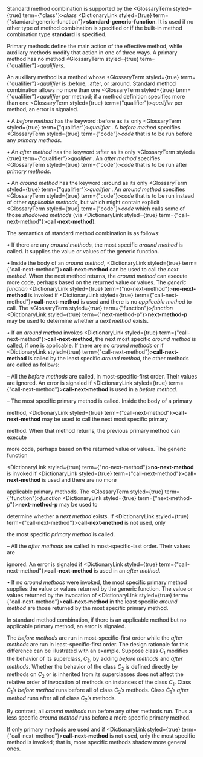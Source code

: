  



Standard method combination is supported by the <GlossaryTerm styled={true} term={"class"}><i>class</i></GlossaryTerm> <DictionaryLink styled={true} term={"standard-generic-function"}><b>standard-generic-function</b></DictionaryLink>. It is used if no other type of method combination is specified or if the built-in method combination type **standard** is specified. 



Primary methods define the main action of the effective method, while auxiliary methods modify that action in one of three ways. A primary method has no method <GlossaryTerm styled={true} term={"qualifier"}><i>qualifiers</i></GlossaryTerm>. 



An auxiliary method is a method whose <GlossaryTerm styled={true} term={"qualifier"}><i>qualifier</i></GlossaryTerm> is :before, :after, or :around. Standard method combination allows no more than one <GlossaryTerm styled={true} term={"qualifier"}><i>qualifier</i></GlossaryTerm> per method; if a method definition specifies more than one <GlossaryTerm styled={true} term={"qualifier"}><i>qualifier</i></GlossaryTerm> per method, an error is signaled. 



*•* A *before method* has the keyword :before as its only <GlossaryTerm styled={true} term={"qualifier"}><i>qualifier</i></GlossaryTerm> . A *before method* specifies <GlossaryTerm styled={true} term={"code"}><i>code</i></GlossaryTerm> that is to be run before any *primary methods*. 



*•* An *after method* has the keyword :after as its only <GlossaryTerm styled={true} term={"qualifier"}><i>qualifier</i></GlossaryTerm> . An *after method* specifies <GlossaryTerm styled={true} term={"code"}><i>code</i></GlossaryTerm> that is to be run after *primary methods*. 



*•* An *around method* has the keyword :around as its only <GlossaryTerm styled={true} term={"qualifier"}><i>qualifier</i></GlossaryTerm> . An *around method* specifies <GlossaryTerm styled={true} term={"code"}><i>code</i></GlossaryTerm> that is to be run instead of other *applicable methods*, but which might contain explicit <GlossaryTerm styled={true} term={"code"}><i>code</i></GlossaryTerm> which calls some of those *shadowed methods* (via <DictionaryLink styled={true} term={"call-next-method"}><b>call-next-method</b></DictionaryLink>). 



The semantics of standard method combination is as follows: 



*•* If there are any *around methods*, the most specific *around method* is called. It supplies the value or values of the generic function. 



*•* Inside the body of an *around method*, <DictionaryLink styled={true} term={"call-next-method"}><b>call-next-method</b></DictionaryLink> can be used to call the *next method*. When the next method returns, the *around method* can execute more code, perhaps based on the returned value or values. The *generic function* <DictionaryLink styled={true} term={"no-next-method"}><b>no-next-method</b></DictionaryLink> is invoked if <DictionaryLink styled={true} term={"call-next-method"}><b>call-next-method</b></DictionaryLink> is used and there is no *applicable method* to call. The <GlossaryTerm styled={true} term={"function"}><i>function</i></GlossaryTerm> <DictionaryLink styled={true} term={"next-method-p"}><b>next-method-p</b></DictionaryLink> may be used to determine whether a *next method* exists. 







 



 



*•* If an *around method* invokes <DictionaryLink styled={true} term={"call-next-method"}><b>call-next-method</b></DictionaryLink>, the next most specific *around method* is called, if one is applicable. If there are no *around methods* or if <DictionaryLink styled={true} term={"call-next-method"}><b>call-next-method</b></DictionaryLink> is called by the least specific *around method*, the other methods are called as follows: 



– All the *before methods* are called, in most-specific-first order. Their values are ignored. An error is signaled if <DictionaryLink styled={true} term={"call-next-method"}><b>call-next-method</b></DictionaryLink> is used in a *before method*. 



– The most specific primary method is called. Inside the body of a primary 



method, <DictionaryLink styled={true} term={"call-next-method"}><b>call-next-method</b></DictionaryLink> may be used to call the next most specific primary 



method. When that method returns, the previous primary method can execute 



more code, perhaps based on the returned value or values. The generic function 



<DictionaryLink styled={true} term={"no-next-method"}><b>no-next-method</b></DictionaryLink> is invoked if <DictionaryLink styled={true} term={"call-next-method"}><b>call-next-method</b></DictionaryLink> is used and there are no more 



applicable primary methods. The <GlossaryTerm styled={true} term={"function"}><i>function</i></GlossaryTerm> <DictionaryLink styled={true} term={"next-method-p"}><b>next-method-p</b></DictionaryLink> may be used to 



determine whether a *next method* exists. If <DictionaryLink styled={true} term={"call-next-method"}><b>call-next-method</b></DictionaryLink> is not used, only 



the most specific *primary method* is called. 



– All the *after methods* are called in most-specific-last order. Their values are 



ignored. An error is signaled if <DictionaryLink styled={true} term={"call-next-method"}><b>call-next-method</b></DictionaryLink> is used in an *after method*. 



*•* If no *around methods* were invoked, the most specific primary method supplies the value or values returned by the generic function. The value or values returned by the invocation of <DictionaryLink styled={true} term={"call-next-method"}><b>call-next-method</b></DictionaryLink> in the least specific *around method* are those returned by the most specific primary method. 



In standard method combination, if there is an applicable method but no applicable primary method, an error is signaled. 



The *before methods* are run in most-specific-first order while the *after methods* are run in least-specific-first order. The design rationale for this difference can be illustrated with an example. Suppose class *C*<sub>1</sub> modifies the behavior of its superclass, *C*<sub>2</sub>, by adding *before methods* and *after methods*. Whether the behavior of the class *C*<sub>2</sub> is defined directly by methods on *C*<sub>2</sub> or is inherited from its superclasses does not affect the relative order of invocation of methods on instances of the class *C*<sub>1</sub>. Class *C*<sub>1</sub>’s *before method* runs before all of class *C*<sub>2</sub>’s methods. Class *C*<sub>1</sub>’s *after method* runs after all of class *C*<sub>2</sub>’s methods. 



By contrast, all *around methods* run before any other methods run. Thus a less specific *around method* runs before a more specific primary method. 



If only primary methods are used and if <DictionaryLink styled={true} term={"call-next-method"}><b>call-next-method</b></DictionaryLink> is not used, only the most specific method is invoked; that is, more specific methods shadow more general ones. 



